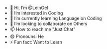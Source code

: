 - 👋 Hi, I’m @LeinOel
- 👀 I’m interested in Coding
- 🌱 I’m currently learning Language on Coding 
- 💞️ I’m looking to collaborate on Others
- 📫 How to reach me "Just Chat"
- 😄 Pronouns: He
- ⚡ Fun fact: Want to Learn

<!---
LeinOel/LeinOel is a ✨ special ✨ repository because its `README.md` (this file) appears on your GitHub profile.
You can click the Preview link to take a look at your changes.
--->
